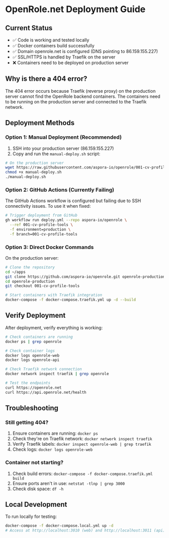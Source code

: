 # OpenRole.net Deployment Guide

## Current Status
- ✅ Code is working and tested locally
- ✅ Docker containers build successfully
- ✅ Domain openrole.net is configured (DNS pointing to 86.159.155.227)
- ✅ SSL/HTTPS is handled by Traefik on the server
- ❌ Containers need to be deployed on production server

## Why is there a 404 error?
The 404 error occurs because Traefik (reverse proxy) on the production server cannot find the OpenRole backend containers. The containers need to be running on the production server and connected to the Traefik network.

## Deployment Methods

### Option 1: Manual Deployment (Recommended)
1. SSH into your production server (86.159.155.227)
2. Copy and run the `manual-deploy.sh` script:

```bash
# On the production server
wget https://raw.githubusercontent.com/aspora-io/openrole/001-cv-profile-tools/manual-deploy.sh
chmod +x manual-deploy.sh
./manual-deploy.sh
```

### Option 2: GitHub Actions (Currently Failing)
The GitHub Actions workflow is configured but failing due to SSH connectivity issues. To use it when fixed:

```bash
# Trigger deployment from GitHub
gh workflow run deploy.yml --repo aspora-io/openrole \
  --ref 001-cv-profile-tools \
  -f environment=production \
  -f branch=001-cv-profile-tools
```

### Option 3: Direct Docker Commands
On the production server:

```bash
# Clone the repository
cd ~/apps
git clone https://github.com/aspora-io/openrole.git openrole-production
cd openrole-production
git checkout 001-cv-profile-tools

# Start containers with Traefik integration
docker-compose -f docker-compose.traefik.yml up -d --build
```

## Verify Deployment

After deployment, verify everything is working:

```bash
# Check containers are running
docker ps | grep openrole

# Check container logs
docker logs openrole-web
docker logs openrole-api

# Check Traefik network connection
docker network inspect traefik | grep openrole

# Test the endpoints
curl https://openrole.net
curl https://api.openrole.net/health
```

## Troubleshooting

### Still getting 404?
1. Ensure containers are running: `docker ps`
2. Check they're on Traefik network: `docker network inspect traefik`
3. Verify Traefik labels: `docker inspect openrole-web | grep traefik`
4. Check logs: `docker logs openrole-web`

### Container not starting?
1. Check build errors: `docker-compose -f docker-compose.traefik.yml build`
2. Ensure ports aren't in use: `netstat -tlnp | grep 3000`
3. Check disk space: `df -h`

## Local Development
To run locally for testing:
```bash
docker-compose -f docker-compose.local.yml up -d
# Access at http://localhost:3010 (web) and http://localhost:3011 (api)
```
